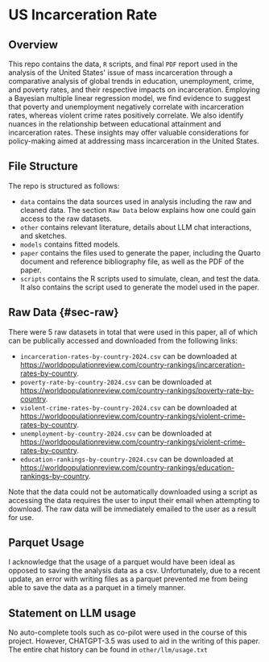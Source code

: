 # US Incarceration Rate

## Overview

This repo contains the data, `R` scripts, and final `PDF` report used in the analysis of the United States' issue of mass incarceration through a comparative analysis of global trends in education, unemployment, crime, and poverty rates, and their respective impacts on incarceration. Employing a Bayesian multiple linear regression model, we find evidence to suggest that poverty and unemployment negatively correlate with incarceration rates, whereas violent crime rates positively correlate. We also identify nuances in the relationship between educational attainment and incarceration rates. These insights may offer valuable considerations for policy-making aimed at addressing mass incarceration in the United States.


## File Structure

The repo is structured as follows:

-   `data` contains the data sources used in analysis including the raw and cleaned data. The section `Raw Data` below explains how one could gain access to the raw datasets.
-   `other` contains relevant literature, details about LLM chat interactions, and sketches.
-   `models` contains fitted models. 
-   `paper` contains the files used to generate the paper, including the Quarto document and reference bibliography file, as well as the PDF of the paper. 
-   `scripts` contains the R scripts used to simulate, clean, and test the data. It also contains the script used to generate the model used in the paper.

## Raw Data {#sec-raw}

There were 5 raw datasets in total that were used in this paper, all of which can be publically accessed and downloaded from the following links:
- `incarceration-rates-by-country-2024.csv` can be downloaded at https://worldpopulationreview.com/country-rankings/incarceration-rates-by-country.
- `poverty-rate-by-country-2024.csv` can be downloaded at https://worldpopulationreview.com/country-rankings/poverty-rate-by-country.
- `violent-crime-rates-by-country-2024.csv` can be downloaded at https://worldpopulationreview.com/country-rankings/violent-crime-rates-by-country.
- `unemployment-by-country-2024.csv` can be downloaded at https://worldpopulationreview.com/country-rankings/violent-crime-rates-by-country.
- `education-rankings-by-country-2024.csv` can be downloaded at https://worldpopulationreview.com/country-rankings/education-rankings-by-country.

Note that the data could not be automatically downloaded using a script as accessing the data requires the user to input their email when attempting to download. The raw data will be immediately emailed to the user as a result for use.

## Parquet Usage

I acknowledge that the usage of a parquet would have been ideal as opposed to saving the analysis data as a csv. Unfortunately, due to a recent update, an error with writing files as a parquet prevented me from being able to save the data as a parquet in a timely manner.

## Statement on LLM usage

No auto-complete tools such as co-pilot were used in the course of this project. However, CHATGPT-3.5 was used to aid in the writing of this paper. The entire chat history can be found in `other/llm/usage.txt`
